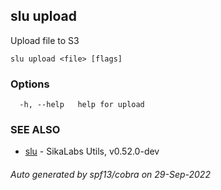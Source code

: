 ## slu upload

Upload file to S3

```
slu upload <file> [flags]
```

### Options

```
  -h, --help   help for upload
```

### SEE ALSO

* [slu](slu.md)	 - SikaLabs Utils, v0.52.0-dev

###### Auto generated by spf13/cobra on 29-Sep-2022
